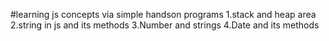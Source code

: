 #learning js concepts via simple handson programs
1.stack and heap area 
2.string in js and its methods
3.Number and strings
4.Date and its methods